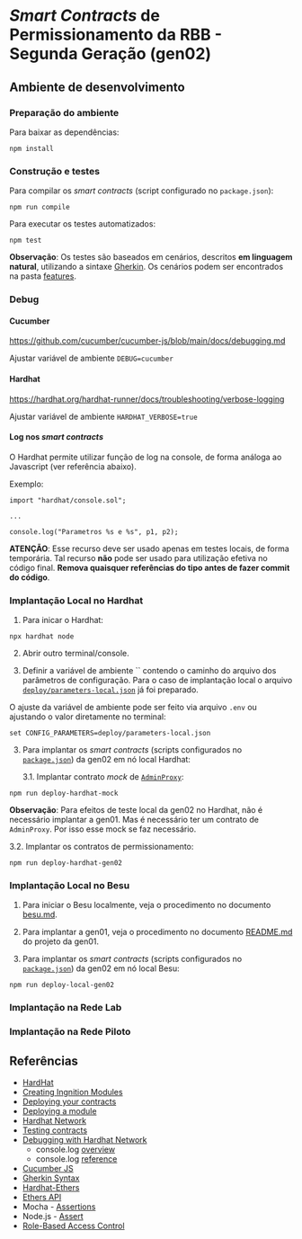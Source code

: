 # *Smart Contracts* de Permissionamento da RBB - Segunda Geração (gen02)

## Ambiente de desenvolvimento

### Preparação do ambiente

Para baixar as dependências:

```shell
npm install
```


### Construção e testes

Para compilar os *smart contracts* (script configurado no `package.json`):

```shell
npm run compile
```

Para executar os testes automatizados:

```shell
npm test
```

**Observação**: Os testes são baseados em cenários, descritos **em linguagem natural**, utilizando a sintaxe [Gherkin](https://cucumber.io/docs/gherkin/). Os cenários podem ser encontrados na pasta [features](features).


### Debug

#### Cucumber

https://github.com/cucumber/cucumber-js/blob/main/docs/debugging.md

Ajustar variável de ambiente `DEBUG=cucumber`


#### Hardhat

https://hardhat.org/hardhat-runner/docs/troubleshooting/verbose-logging

Ajustar variável de ambiente `HARDHAT_VERBOSE=true`


#### Log nos *smart contracts*

O Hardhat permite utilizar função de log na console, de forma análoga ao Javascript (ver referência abaixo).

Exemplo:
```
import "hardhat/console.sol";

...

console.log("Parametros %s e %s", p1, p2);
```

**ATENÇÃO**: Esse recurso deve ser usado apenas em testes locais, de forma temporária. Tal recurso **não** pode ser usado para utilização efetiva no código final. **Remova quaisquer referências do tipo antes de fazer commit do código**.


### Implantação Local no Hardhat

1. Para inicar o Hardhat:

```shell
npx hardhat node
```

2. Abrir outro terminal/console.

3. Definir a variável de ambiente `` contendo o caminho do arquivo dos parâmetros de configuração. Para o caso de implantação local o arquivo [`deploy/parameters-local.json`](deploy/parameters-local.json) já foi preparado.

O ajuste da variável de ambiente pode ser feito via arquivo `.env` ou ajustando o valor diretamente no terminal:

```shell
set CONFIG_PARAMETERS=deploy/parameters-local.json
```

3. Para implantar os *smart contracts* (scripts configurados no [`package.json`](package.json)) da gen02 em nó local Hardhat:

   3.1. Implantar contrato *mock* de [`AdminProxy`](../gen01/contracts/AdminProxy.sol):

```shell
npm run deploy-hardhat-mock
```

**Observação**: Para efeitos de teste local da gen02 no Hardhat, não é necessário implantar a gen01. Mas é necessário ter um contrato de `AdminProxy`. Por isso esse mock se faz necessário.

   3.2. Implantar os contratos de permissionamento:

```shell
npm run deploy-hardhat-gen02
```


### Implantação Local no Besu

1. Para iniciar o Besu localmente, veja o procedimento no documento [besu.md](../besu.md).

2. Para implantar a gen01, veja o procedimento no documento [README.md](../gen01/README.md) do projeto da gen01.

3. Para implantar os *smart contracts* (scripts configurados no [`package.json`](package.json)) da gen02 em nó local Besu:

```shell
npm run deploy-local-gen02
```


### Implantação na Rede Lab


### Implantação na Rede Piloto


## Referências

- [HardHat](https://hardhat.org/hardhat-runner/docs/getting-started)
- [Creating Ingnition Modules](https://hardhat.org/ignition/docs/guides/creating-modules)
- [Deploying your contracts](https://hardhat.org/hardhat-runner/docs/guides/deploying)
- [Deploying a module](https://hardhat.org/ignition/docs/guides/deploy)
- [Hardhat Network](https://hardhat.org/hardhat-network/docs/overview)
- [Testing contracts](https://hardhat.org/hardhat-runner/docs/guides/test-contracts)
- [Debugging with Hardhat Network](https://hardhat.org/tutorial/debugging-with-hardhat-network)
  - console.log [overview](https://hardhat.org/hardhat-network/docs/overview#console.log)
  - console.log [reference](https://hardhat.org/hardhat-network/docs/reference#console.log)
- [Cucumber JS](https://github.com/cucumber/cucumber-js)
- [Gherkin Syntax](https://cucumber.io/docs/gherkin/)
- [Hardhat-Ethers](https://hardhat.org/hardhat-runner/plugins/nomicfoundation-hardhat-ethers)
- [Ethers API](https://docs.ethers.org/v6/single-page/#api)
- Mocha - [Assertions](https://mochajs.org/#assertions)
- Node.js - [Assert](https://nodejs.org/api/assert.html)
- [Role-Based Access Control](https://docs.openzeppelin.com/contracts/2.x/access-control#role-based-access-control)
